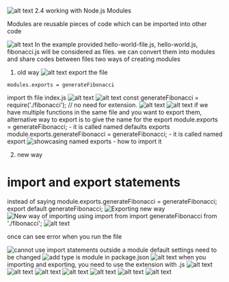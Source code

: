 ![alt text](image.png)
2.4 working with Node.js Modules

Modules are reusable pieces of code which can be imported into other code

![alt text](image-1.png)
In the example provided hello-world-file.js, hello-world.js, fibonacci.js will be considered as files.
we can convert them into modules and share codes between files
two ways of creating modules
1. old way
![alt text](image-2.png)
export the file
```
modules.exports = generateFibonacci 
```
import th file
index.js
![alt text](image-3.png)
![alt text](image-4.png)
const generateFibonacci = require('./fibonacci'); // no need for extension.
![alt text](image-5.png)
![alt text](image-6.png)
if we have multiple functions in the same file and you want to export them, alternative way to export is to give the name for the export
module.exports = generateFibonacci; - it is called named defaults exports
module.exports.generateFibonacci = generateFibonacci; - it is called named export
![showcasing  named exports - how to import it](image-7.png)

2. new way
# import and export statements
instead of saying module.exports.generateFibonacci = generateFibonacci;  
export default generateFibonacci;
![Exporting new way ](image-8.png)
![New way of importing using import from ](image-9.png)
import generateFibonacci from './fibonacci';
![alt text](image-10.png)

once can see error when you run the file

![cannot use import statements outside a module ](image-11.png)
default settings need to be changed
![add type is module in package.json ](image-12.png)
![alt text](image-13.png)
when you importing and exporting, you need to use the extension with .js
![alt text](image-14.png)
![alt text](image-15.png)
![alt text](image-16.png)
![alt text](image-17.png)
![alt text](image-18.png)
![alt text](image-19.png)
![alt text](image-20.png)

